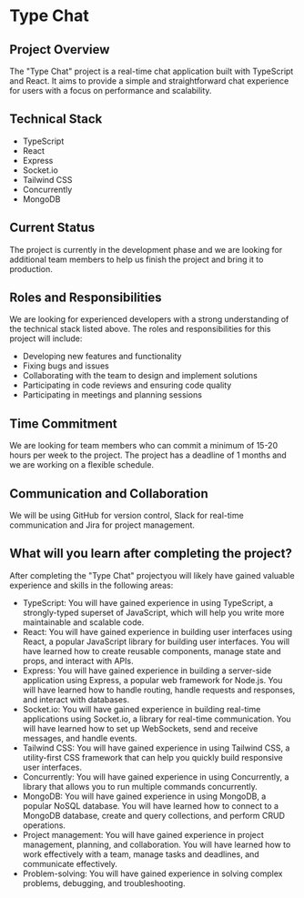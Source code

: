 # Type Chat

## Project Overview

The "Type Chat" project is a real-time chat application built with TypeScript and React. It aims to provide a simple and straightforward chat experience for users with a focus on performance and scalability.

## Technical Stack

- TypeScript
- React
- Express
- Socket.io
- Tailwind CSS
- Concurrently
- MongoDB

## Current Status

The project is currently in the development phase and we are looking for additional team members to help us finish the project and bring it to production.

## Roles and Responsibilities

We are looking for experienced developers with a strong understanding of the technical stack listed above. The roles and responsibilities for this project will include:

- Developing new features and functionality
- Fixing bugs and issues
- Collaborating with the team to design and implement solutions
- Participating in code reviews and ensuring code quality
- Participating in meetings and planning sessions

## Time Commitment

We are looking for team members who can commit a minimum of 15-20 hours per week to the project. The project has a deadline of 1 months and we are working on a flexible schedule.

## Communication and Collaboration

We will be using GitHub for version control, Slack for real-time communication and Jira for project management.

## What will you learn after completing the project?

After completing the "Type Chat" projectyou will likely have gained valuable experience and skills in the following areas:

- TypeScript: You will have gained experience in using TypeScript, a strongly-typed superset of JavaScript, which will help you write more maintainable and scalable code.
- React: You will have gained experience in building user interfaces using React, a popular JavaScript library for building user interfaces. You will have learned how to create reusable components, manage state and props, and interact with APIs.
- Express: You will have gained experience in building a server-side application using Express, a popular web framework for Node.js. You will have learned how to handle routing, handle requests and responses, and interact with databases.
- Socket.io: You will have gained experience in building real-time applications using Socket.io, a library for real-time communication. You will have learned how to set up WebSockets, send and receive messages, and handle events.
- Tailwind CSS: You will have gained experience in using Tailwind CSS, a utility-first CSS framework that can help you quickly build responsive user interfaces.
- Concurrently: You will have gained experience in using Concurrently, a library that allows you to run multiple commands concurrently.
- MongoDB: You will have gained experience in using MongoDB, a popular NoSQL database. You will have learned how to connect to a MongoDB database, create and query collections, and perform CRUD operations.
- Project management: You will have gained experience in project management, planning, and collaboration. You will have learned how to work effectively with a team, manage tasks and deadlines, and communicate effectively.
- Problem-solving: You will have gained experience in solving complex problems, debugging, and troubleshooting.

